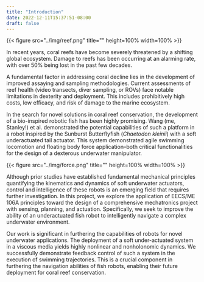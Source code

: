 ```yaml
---
title: "Introduction"
date: 2022-12-11T15:37:51-08:00
draft: false
---
```


{{< figure src="../img/reef.png" title="" height=100% width=100% >}}

In recent years, coral reefs have become severely threatened by a shifting global ecosystem.
Damage to reefs has been occurring at an alarming rate, with over 50% being lost in the past few decades.

A fundamental factor in addressing coral decline lies in the development of improved assaying and sampling methodologies.
Current assessments of reef health (video transects, diver sampling, or ROVs) face notable limitations in dexterity and deployment.
This includes prohibitively high costs, low efficacy, and risk of damage to the marine ecosystem.

In the search for novel solutions in coral reef conservation, the development of a bio-inspired robotic fish has been highly promising.
Wang (me, Stanley!) et al. demonstrated the potential capabilities of such a platform in a robot inspired by the Sunburst Butterflyfish (_Chaetodon kleinii_) with a soft underactuated tail actuator.
This system demonstrated agile swimming locomotion and floating body force application–both critical functionalities for the design of a dexterous underwater manipulator.

{{< figure src="../img/force.png" title="" height=100% width=100% >}}

Although prior studies have established fundamental mechanical principles quantifying the kinematics and dynamics of soft underwater actuators, control and intelligence of these robots is an emerging field that requires further investigation.
In this project, we explore the application of EECS/ME 106A principles toward the design of a comprehensive mechatronics project with sensing, planning, and actuation.
Specifically, we seek to improve the ability of an underactuated fish robot to intelligently navigate a complex underwater environment.

Our work is significant in furthering the capabilities of robots for novel underwater applications.
The deployment of a soft under-actuated system in a viscous media yields highly nonlinear and nonholonomic dynamics.
We successfully demonstrate feedback control of such a system in the execution of swimming trajectories.
This is a crucial component in furthering the navigation abilities of fish robots, enabling their future deployment for coral reef conservation.

